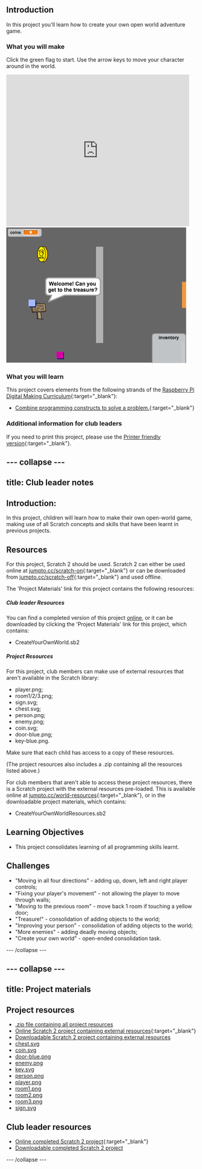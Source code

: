 ## Introduction

In this project you'll learn how to create your own open world adventure game.

### What you will make

Click the green flag to start. Use the arrow keys to move your character around in the world.

<div class="scratch-preview">
  <iframe allowtransparency="true" width="485" height="402" src="https://scratch.mit.edu/projects/embed/34248822/?autostart=false" frameborder="0"></iframe>
  <img src="images/world-final.png">
</div>

### What you will learn

This project covers elements from the following strands of the [Raspberry Pi Digital Making Curriculum](http://rpf.io/curriculum){:target="_blank"}:

+ [Combine programming constructs to solve a problem.](https://www.raspberrypi.org/curriculum/programming/builder){:target="_blank"}

### Additional information for club leaders

If you need to print this project, please use the [Printer friendly version](https://projects.raspberrypi.org/en/projects/create-your-own-world/print){:target="_blank"}.


--- collapse ---
---
title: Club leader notes
---


## Introduction:
In this project, children will learn how to make their own open-world game, making use of all Scratch concepts and skills that have been learnt in previous projects.

## Resources
For this project, Scratch 2 should be used. Scratch 2 can either be used online at [jumpto.cc/scratch-on](http://jumpto.cc/scratch-on){:target="_blank"} or can be downloaded from [jumpto.cc/scratch-off](http://jumpto.cc/scratch-off){:target="_blank"} and used offline.

The 'Project Materials' link for this project contains the following resources:

##### Club leader Resources

You can find a completed version of this project [online](http://scratch.mit.edu/projects/34248822/#editor), or it can be downloaded by clicking the 'Project Materials' link for this project, which contains:

+ CreateYourOwnWorld.sb2

##### Project Resources

For this project, club members can make use of external resources that aren't available in the Scratch library:

+ player.png;
+ room1/2/3.png;
+ sign.svg;
+ chest.svg;
+ person.png;
+ enemy.png;
+ coin.svg;
+ door-blue.png;
+ key-blue.png.

Make sure that each child has access to a copy of these resources.

(The project resources also includes a .zip containing all the resources listed above.)

For club members that aren't able to access these project resources, there is a Scratch project with the external resources pre-loaded. This is available online at [jumpto.cc/world-resources](http://jumpto.cc/world-resources){:target="_blank"}, or in the downloadable project materials, which contains:

+ CreateYourOwnWorldResources.sb2

## Learning Objectives
+ This project consolidates learning of all programming skills learnt.

## Challenges
+ "Moving in all four directions" - adding up, down, left and right player controls;
+ "Fixing your player's movement" - not allowing the player to move through walls;
+ "Moving to the previous room" - move back 1 room if touching a yellow door;
+ "Treasure!" - consolidation of adding objects to the world;
+ "Improving your person" - consolidation of adding objects to the world;
+ "More enemies" - adding deadly moving objects;
+ "Create your own world" - open-ended consolidation task.


--- /collapse ---


--- collapse ---
---
title: Project materials
---
## Project resources
* [.zip file containing all project resources](resources/world-project-resources.zip)
* [Online Scratch 2 project containing external resources](http://jumpto.cc/world-resources){:target="_blank"}
* [Downloadable Scratch 2 project containing external resources](resources/CreateYourOwnWorldResources.sb2)
* [chest.svg](resources/chest.svg)
* [coin.svg](resources/coin.svg)
* [door-blue.png](resources/door-blue.png)
* [enemy.png](resources/enemy.png)
* [key.svg](resources/key.svg)
* [person.png](resources/person.png)
* [player.png](resources/player.png)
* [room1.png](resources/room1.png)
* [room2.png](resources/room2.png)
* [room3.png](resources/room3.png)
* [sign.svg](resources/sign.svg)

## Club leader resources
* [Online completed Scratch 2 project](http://scratch.mit.edu/projects/34248822/#editor){:target="_blank"}
* [Downloadable completed Scratch 2 project](resources/CreateYourOwnWorld.sb2)

--- /collapse ---
